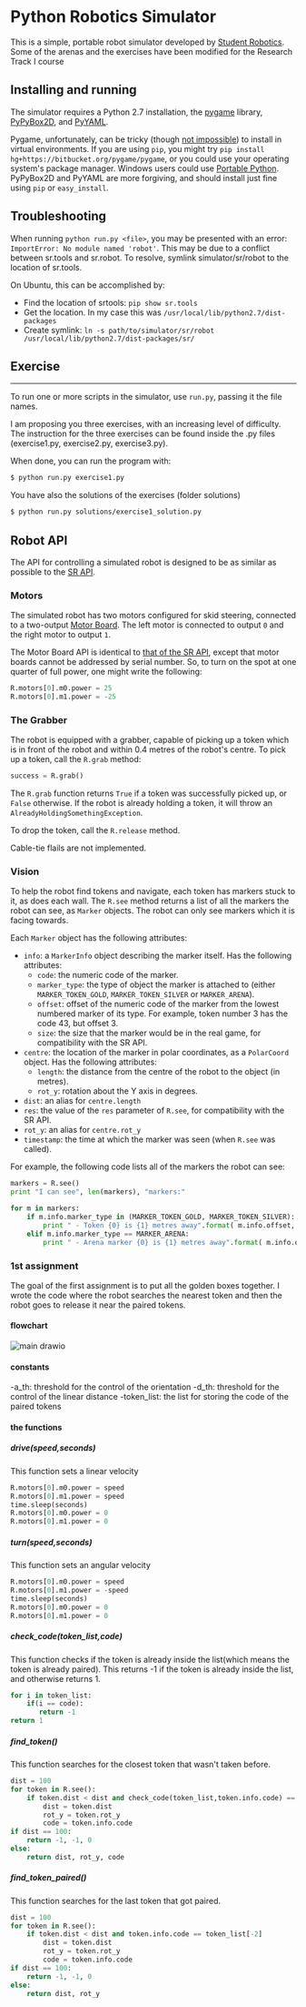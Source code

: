 Python Robotics Simulator
================================

This is a simple, portable robot simulator developed by [Student Robotics](https://studentrobotics.org).
Some of the arenas and the exercises have been modified for the Research Track I course

Installing and running
----------------------

The simulator requires a Python 2.7 installation, the [pygame](http://pygame.org/) library, [PyPyBox2D](https://pypi.python.org/pypi/pypybox2d/2.1-r331), and [PyYAML](https://pypi.python.org/pypi/PyYAML/).

Pygame, unfortunately, can be tricky (though [not impossible](http://askubuntu.com/q/312767)) to install in virtual environments. If you are using `pip`, you might try `pip install hg+https://bitbucket.org/pygame/pygame`, or you could use your operating system's package manager. Windows users could use [Portable Python](http://portablepython.com/). PyPyBox2D and PyYAML are more forgiving, and should install just fine using `pip` or `easy_install`.

## Troubleshooting

When running `python run.py <file>`, you may be presented with an error: `ImportError: No module named 'robot'`. This may be due to a conflict between sr.tools and sr.robot. To resolve, symlink simulator/sr/robot to the location of sr.tools.

On Ubuntu, this can be accomplished by:
* Find the location of srtools: `pip show sr.tools`
* Get the location. In my case this was `/usr/local/lib/python2.7/dist-packages`
* Create symlink: `ln -s path/to/simulator/sr/robot /usr/local/lib/python2.7/dist-packages/sr/`

## Exercise
-----------------------------

To run one or more scripts in the simulator, use `run.py`, passing it the file names. 

I am proposing you three exercises, with an increasing level of difficulty.
The instruction for the three exercises can be found inside the .py files (exercise1.py, exercise2.py, exercise3.py).

When done, you can run the program with:

```bash
$ python run.py exercise1.py
```

You have also the solutions of the exercises (folder solutions)

```bash
$ python run.py solutions/exercise1_solution.py
```

Robot API
---------

The API for controlling a simulated robot is designed to be as similar as possible to the [SR API][sr-api].

### Motors ###

The simulated robot has two motors configured for skid steering, connected to a two-output [Motor Board](https://studentrobotics.org/docs/kit/motor_board). The left motor is connected to output `0` and the right motor to output `1`.

The Motor Board API is identical to [that of the SR API](https://studentrobotics.org/docs/programming/sr/motors/), except that motor boards cannot be addressed by serial number. So, to turn on the spot at one quarter of full power, one might write the following:

```python
R.motors[0].m0.power = 25
R.motors[0].m1.power = -25
```

### The Grabber ###

The robot is equipped with a grabber, capable of picking up a token which is in front of the robot and within 0.4 metres of the robot's centre. To pick up a token, call the `R.grab` method:

```python
success = R.grab()
```

The `R.grab` function returns `True` if a token was successfully picked up, or `False` otherwise. If the robot is already holding a token, it will throw an `AlreadyHoldingSomethingException`.

To drop the token, call the `R.release` method.

Cable-tie flails are not implemented.

### Vision ###

To help the robot find tokens and navigate, each token has markers stuck to it, as does each wall. The `R.see` method returns a list of all the markers the robot can see, as `Marker` objects. The robot can only see markers which it is facing towards.

Each `Marker` object has the following attributes:

* `info`: a `MarkerInfo` object describing the marker itself. Has the following attributes:
  * `code`: the numeric code of the marker.
  * `marker_type`: the type of object the marker is attached to (either `MARKER_TOKEN_GOLD`, `MARKER_TOKEN_SILVER` or `MARKER_ARENA`).
  * `offset`: offset of the numeric code of the marker from the lowest numbered marker of its type. For example, token number 3 has the code 43, but offset 3.
  * `size`: the size that the marker would be in the real game, for compatibility with the SR API.
* `centre`: the location of the marker in polar coordinates, as a `PolarCoord` object. Has the following attributes:
  * `length`: the distance from the centre of the robot to the object (in metres).
  * `rot_y`: rotation about the Y axis in degrees.
* `dist`: an alias for `centre.length`
* `res`: the value of the `res` parameter of `R.see`, for compatibility with the SR API.
* `rot_y`: an alias for `centre.rot_y`
* `timestamp`: the time at which the marker was seen (when `R.see` was called).

For example, the following code lists all of the markers the robot can see:

```python
markers = R.see()
print "I can see", len(markers), "markers:"

for m in markers:
    if m.info.marker_type in (MARKER_TOKEN_GOLD, MARKER_TOKEN_SILVER):
        print " - Token {0} is {1} metres away".format( m.info.offset, m.dist )
    elif m.info.marker_type == MARKER_ARENA:
        print " - Arena marker {0} is {1} metres away".format( m.info.offset, m.dist )
```

[sr-api]: https://studentrobotics.org/docs/programming/sr/

### 1st assignment ###
The goal of the first assignment is to put all the golden boxes together.
I wrote the code where the robot searches the nearest token and then the robot goes to release it near the paired tokens.
#### flowchart ####
![main drawio](https://github.com/TNunige/RT1_assignment1/assets/145358917/182c712d-ea30-4ed7-8c85-1c5f684e25f4)

#### constants ####
-a_th: threshold for the control of the orientation
-d_th: threshold for the control of the linear distance
-token_list: the list for storing the code of the paired tokens
#### the functions ####
##### drive(speed,seconds) #####
This function sets a linear velocity
```python
R.motors[0].m0.power = speed
R.motors[0].m1.power = speed
time.sleep(seconds)
R.motors[0].m0.power = 0
R.motors[0].m1.power = 0
```

##### turn(speed,seconds) #####
This function sets an angular  velocity
```python
R.motors[0].m0.power = speed
R.motors[0].m1.power = -speed
time.sleep(seconds)
R.motors[0].m0.power = 0
R.motors[0].m1.power = 0
```
##### check_code(token_list,code) #####
This function checks if the token is already inside the list(which means the token is already paired). This returns -1 if the token is already inside the list, and otherwise returns 1.
```python
for i in token_list:
    if(i == code):
       return -1
return 1
```
##### find_token() #####
This function searches for the closest token that wasn't taken before.
```python
dist = 100
for token in R.see():
    if token.dist < dist and check_code(token_list,token.info.code) == 1:
        dist = token.dist
        rot_y = token.rot_y
        code = token.info.code
if dist == 100:
    return -1, -1, 0
else:
    return dist, rot_y, code

```
##### find_token_paired() #####
This function searches for the last token that got paired.
```python
dist = 100
for token in R.see():
    if token.dist < dist and token.info.code == token_list[-2]
        dist = token.dist
        rot_y = token.rot_y
        code = token.info.code
if dist == 100:
    return -1, -1, 0
else:
    return dist, rot_y

```
